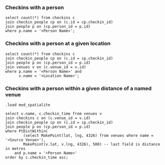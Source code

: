 ### Checkins with a person

```
select count(*) from checkins c
join checkin_people cp on (c.id = cp.checkin_id)
join people p on (cp.person_id = p.id)
where p.name = '<Person Name>';
```

### Checkins with a person at a given location

```
select count(*) from checkins c
join checkin_people cp on (c.id = cp.checkin_id)
join people p on (cp.person_id = p.id)
join venues v on (c.venue_id = v.id)
where p.name = '<Person Name>' and
      v.name = '<Location Name>';
```

### Checkins with a person within a given distance of a named venue

```
.load mod_spatialite

select v.name, c.checkin_time from venues v
join checkins c on (c.venue_id = v.id)
join checkin_people cp on (c.id = cp.checkin_id)
join people p on (cp.person_id = p.id)
where PtDistWithin(
        (select MakePoint(lat, lng, 4326) from venues where name = '<Source Venue>'),
        MakePoint(v.lat, v.lng, 4326), 500) -- last field is distance in metres
    and p.name = '<Person Name>'
order by c.checkin_time asc;
```
